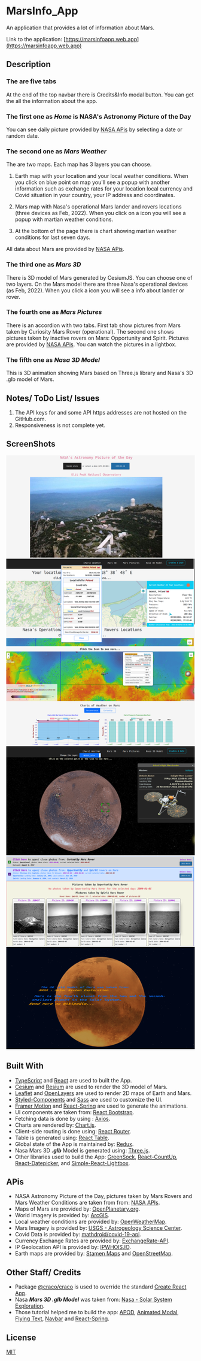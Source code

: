 # MarsInfo_App

An application that provides a lot of information about Mars.

Link to the application: [https://marsinfoapp.web.app](https://marsinfoapp.web.app)

## Description

### The are five tabs

At the end of the top navbar there is Credits&Info modal button. You can get the all the information about the app.

### The first one as **_Home_** is NASA's Astronomy Picture of the Day

You can see daily picture provided by [NASA APis](https://api.nasa.gov) by selecting a date or random date.

### The second one as **_Mars Weather_**

The are two maps. Each map has 3 layers you can choose.

1. Earth map with your location and your local weather conditions. When you click on blue point on map you'll see a popup
   with another information such as exchange rates for your location local currency and Covid situation in your country, your
   IP address and coordinates.

2. Mars map with Nasa's operational Mars lander and rovers locations (three devices as Feb, 2022). When you click on a icon
   you will see a popup with martian weather conditions.

3. At the bottom of the page there is chart showing martian weather conditions for last seven days.

All data about Mars are provided by [NASA APis](https://api.nasa.gov).

### The third one as **_Mars 3D_**

There is 3D model of Mars generated by CesiumJS. You can choose one of two layers. On the Mars model there are three Nasa's
operational devices (as Feb, 2022). When you click a icon you will see a info about lander or rover.

### The fourth one as **_Mars Pictures_**

There is an accordion with two tabs. First tab show pictures from Mars taken by Curiosity Mars Rover (operational). The
second one shows pictures taken by inactive rovers on Mars: Opportunity and Spirit. Pictures are provided by
[NASA APis](https://api.nasa.gov). You can watch the pictures in a lightbox.

### The fifth one as **_Nasa 3D Model_**

This is 3D animation showing Mars based on Three.js library and Nasa's 3D .glb model of Mars.

## Notes/ ToDo List/ Issues

1. The API keys for and some API https addresses are not hosted on the GitHub.com.
2. Responsiveness is not complete yet.

## ScreenShots

<img alt="APOD" src="./Readme_pics/1.APOD.png">
<img alt="Earth" src="./Readme_pics/2.Earth.png">
<img alt="Mars" src="./Readme_pics/3.Mars.png">
<img alt="Mars model" src="./Readme_pics/4.Mars_model.png">
<img alt="Photos" src="./Readme_pics/5.Photos.png">
<img alt="NASA model" src="./Readme_pics/6.Nasa_model.png">

## Built With

- [TypeScript](https://www.typescriptlang.org) and [React](https://reactjs.org) are used to built the App.
- [Cesium](https://cesium.com) and [Resium](https://resium.reearth.io) are used to render the 3D model of Mars.
- [Leaflet](https://leafletjs.com) and [OpenLayers](https://openlayers.org) are used to render 2D maps of Earth and Mars.
- [Styled-Components](https://styled-components.com) and [Sass](https://sass-lang.com) are used to customize the UI.
- [Framer Motion](https://github.com/framer/motion) and [React-Spring](https://react-spring.io) are used to generate the
  animations.
- UI components are taken from: [React Bootstrap](https://react-bootstrap.github.io).
- Fetching data is done by using : [Axios](https://axios-http.com).
- Charts are rendered by: [Chart.js](https://www.chartjs.org).
- Client-side routing is done using: [React Router](https://v5.reactrouter.com).
- Table is generated using: [React Table](https://react-table.tanstack.com).
- Global state of the App is maintained by: [Redux](https://redux.js.org).
- Nasa Mars 3D **_.glb_** Model is generated using: [Three.js](https://threejs.org).
- Other libraries used to build the App: [GreenSock](https://greensock.com),
  [React-CountUp](https://react-countup.vercel.app), [React-Datepicker](https://reactdatepicker.com), and
  [Simple-React-Lightbox](https://github.com/michelecocuccio/simple-react-lightbox).

## APis

- NASA Astronomy Picture of the Day, pictures taken by Mars Rovers and Mars Weather Conditions are taken from from:
  [NASA APIs](https://api.nasa.gov).
- Maps of Mars are provided by: [OpenPlanetary.org](https://www.openplanetary.org).
- World Imagery is provided by: [ArcGIS](https://services.arcgisonline.com/arcgis/rest/services/World_Imagery/MapServer).
- Local weather conditions are provided by: [OpenWeatherMap](https://openweathermap.org).
- Mars Imagery is provided by:
  [USGS - Astrogeology Science Center](https://www.usgs.gov/centers/astrogeology-science-center/maps).
- Covid Data is provided by: [mathdroid/covid-19-api](https://github.com/mathdroid/covid-19-api).
- Currency Exchange Rates are provided by: [ExchangeRate-API](https://www.exchangerate-api.com).
- IP Geolocation API is provided by: [IPWHOIS.IO](https://ipwhois.io).
- Earth maps are provided by: [Stamen Maps](https://maps.stamen.com) and [OpenStreetMap](https://www.openstreetmap.org).

## Other Staff/ Credits

- Package [@craco/craco](https://www.npmjs.com/package/@craco/craco) is used to override the standard
  [Create React App](https://create-react-app.dev/).
- Nasa **_Mars 3D .glb Model_** was taken from:
  [Nasa - Solar System Exploration](https://solarsystem.nasa.gov/resources/2372/mars-3d-model/).
- Those tutorial helped me to build the app:
  [APOD](https://medium.com/@jen.snyder/how-to-use-react-to-display-nasas-astronomy-picture-of-the-day-283c01ff9e31),
  [Animated Modal](https://www.geeksforgeeks.org/animated-modal-using-react-framer-motion-styled-components/),
  [Flying Text](https://dev.to/mandiwise/animate-the-opening-star-wars-crawl-with-react-hooks-and-greensock-3mk8),
  [Navbar](https://www.youtube.com/watch?v=D31P9ovJjqs) and
  [React-Spring](https://dev.to/vaibhavkhulbe/spring-it-on-a-complete-guide-to-react-spring-1om9).

## License

[MIT](https://choosealicense.com/licenses/mit/)
